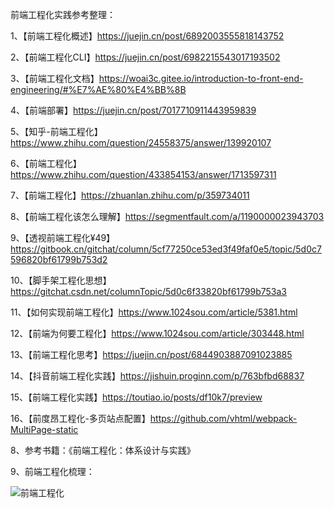 前端工程化实践参考整理：

1、【前端工程化概述】https://juejin.cn/post/6892003555818143752

2、【前端工程化CLI】https://juejin.cn/post/6982215543017193502

3、【前端工程化文档】https://woai3c.gitee.io/introduction-to-front-end-engineering/#%E7%AE%80%E4%BB%8B

4、【前端部署】https://juejin.cn/post/7017710911443959839

5、【知乎-前端工程化】https://www.zhihu.com/question/24558375/answer/139920107

6、【前端工程化】https://www.zhihu.com/question/433854153/answer/1713597311

7、【前端工程化】https://zhuanlan.zhihu.com/p/359734011

8、【前端工程化该怎么理解】https://segmentfault.com/a/1190000023943703

9、【透视前端工程化¥49】https://gitbook.cn/gitchat/column/5cf77250ce53ed3f49faf0e5/topic/5d0c7596820bf61799b753d2

10、【脚手架工程化思想】https://gitchat.csdn.net/columnTopic/5d0c6f33820bf61799b753a3

11、【如何实现前端工程化】https://www.1024sou.com/article/5381.html

12、【前端为何要工程化】https://www.1024sou.com/article/303448.html

13、【前端工程化思考】https://juejin.cn/post/6844903887091023885

14、【抖音前端工程化实践】https://jishuin.proginn.com/p/763bfbd68837

15、【前端工程化实践】https://toutiao.io/posts/df10k7/preview

16、【前度昂工程化-多页站点配置】https://github.com/vhtml/webpack-MultiPage-static

8、参考书籍：《前端工程化：体系设计与实践》

9、前端工程化梳理：

![前端工程化](/Users/user/Desktop/前端工程化目录.png)